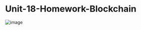 # Unit-18-Homework-Blockchain
![image](https://user-images.githubusercontent.com/105613478/194461295-f1472182-c077-4425-86ed-75148c8149ec.png)

